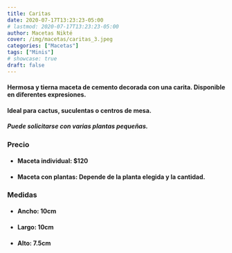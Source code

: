 ```yaml
---
title: Caritas
date: 2020-07-17T13:23:23-05:00
# lastmod: 2020-07-17T13:23:23-05:00
author: Macetas Nikté
cover: /img/macetas/caritas_3.jpeg
categories: ["Macetas"]
tags: ["Minis"]
# showcase: true
draft: false
---
```


#### Hermosa y tierna maceta de cemento decorada con una carita. Disponible en diferentes expresiones.
#### Ideal para cactus, suculentas o centros de mesa.
##### Puede solicitarse con varias plantas pequeñas.

###  Precio
- #### Maceta individual: $120
- #### Maceta con plantas: Depende de la planta elegida y la cantidad.

### Medidas
- #### Ancho: 10cm
- #### Largo: 10cm
- #### Alto: 7.5cm

<!--more-->
